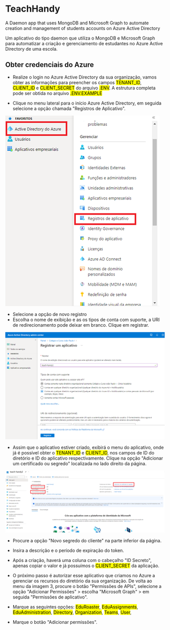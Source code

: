 # TeachHandy
A Daemon app that uses MongoDB and Microsoft Graph to automate creation and management of students accounts on Azure Active Directory

Um aplicativo do tipo daemon que utiliza o MongoDB e Microsoft Graph para automatizar a criação e gerenciamento de estudantes no Azure Active Directory de uma escola.

## Obter credenciais do Azure
- Realize o login no Azure Active Directory da sua organização, vamos obter as informações para preencher os campos <mark>TENANT_ID</mark>, <mark>CLIENT_ID</mark> e <mark>CLIENT_SECRET</mark> do arquivo <mark>.ENV</mark>. A estrutura completa pode ser obtida no arquivo <mark>.ENV.EXAMPLE</mark>

- Clique no menu lateral para o início Azure Active Directory, em seguida selecione a opção chamada "Registros de Aplicativo".

!['imagem1'](./images/1.png)

- Selecione a opção de novo registro
- Escolha o nome de exibição e as os tipos de conta com suporte, a URI de redirecionamento pode deixar em branco. Clique em registrar.

!['imagem2'](./images/2.png)

* Assim que o aplicativo estiver criado, exibirá o menu do aplicativo, onde já é possível obter o <mark>TENANT_ID</mark> e <mark>CLIENT_ID</mark>, nos campos de ID do diretório e ID do aplicativo respectivamente. Clique na opção "Adicionar um certificado ou segredo" localizada no lado direito da página.

!['imagem3'](./images/3.png)

* Procure a opção "Novo segredo do cliente" na parte inferior da página. 
* Insira a descrição e o período de expiração do token.
* Após a criação, haverá uma coluna com o cabeçalho "ID Secreto", apenas copiar o valor e já possuímos o <mark>CLIENT_SECRET</mark> da aplicação.

* O próximo passo é autorizar esse aplicativo que criamos no Azure a gerenciar os recursos do diretório da sua organização. De volta ao menu da imagem 3, procure o botão "Permissões de APIs", selecione a opção "Adicionar Permissões" > escolha "Microsoft Graph" > em seguida "Permissões de aplicativo".
* Marque as seguintes opções: 
<mark>EduRoaster</mark>,
<mark>EduAssignments</mark>,
<mark>EduAdministration</mark>,
<mark>Directory</mark>,
<mark>Organization</mark>,
<mark>Teams</mark>,
<mark>User</mark>,
* Marque o botão "Adicionar permissões".